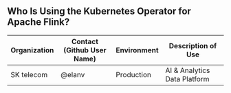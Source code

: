 ## Who Is Using the Kubernetes Operator for Apache Flink?

| Organization | Contact (Github User Name) | Environment | Description of Use |
| ------------- | ------------- | ------------- | ------------- |
| SK telecom | @elanv | Production | AI & Analytics Data Platform |
